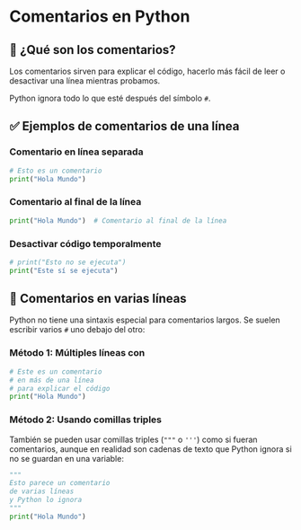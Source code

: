 # Comentarios en Python

## 📌 ¿Qué son los comentarios?

Los comentarios sirven para explicar el código, hacerlo más fácil de leer o desactivar una línea mientras probamos.

Python ignora todo lo que esté después del símbolo `#`.

## ✅ Ejemplos de comentarios de una línea

### Comentario en línea separada
```python
# Esto es un comentario
print("Hola Mundo")
```

### Comentario al final de la línea
```python
print("Hola Mundo")  # Comentario al final de la línea
```

### Desactivar código temporalmente
```python
# print("Esto no se ejecuta")
print("Este sí se ejecuta")
```

## 📌 Comentarios en varias líneas

Python no tiene una sintaxis especial para comentarios largos. Se suelen escribir varios `#` uno debajo del otro:

### Método 1: Múltiples líneas con #
```python
# Este es un comentario
# en más de una línea
# para explicar el código
print("Hola Mundo")
```

### Método 2: Usando comillas triples
También se pueden usar comillas triples (`"""` o `'''`) como si fueran comentarios, aunque en realidad son cadenas de texto que Python ignora si no se guardan en una variable:

```python
"""
Esto parece un comentario
de varias líneas
y Python lo ignora
"""
print("Hola Mundo")
```
